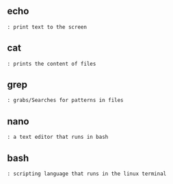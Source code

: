 
## echo 
    : print text to the screen

## cat 
    : prints the content of files 

## grep 
    : grabs/Searches for patterns in files

## nano 
    : a text editor that runs in bash 

## bash 
    : scripting language that runs in the linux terminal

    
